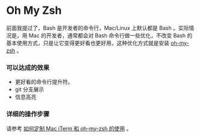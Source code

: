 # Oh My Zsh

前面我提过了，Bash 是开发者的命令行，Mac/Linux 上默认都是 Bash 。实际情况是，用 Mac 的开发者，通常都会对 Bash 命令行做一些优化，不改变 Bash 的基本使用方式，只是让它变得更好看也更好用，这种优化方式就是安装 [oh-my-zsh](https://github.com/robbyrussell/oh-my-zsh) 。

### 可以达成的效果

- 更好看的命令行提升符。
- git 分支展示
- 信息高亮

### 详细的操作步骤

请参考 [如何定制 Mac iTerm 和 oh-my-zsh 的使用](http://haoduoshipin.com/v/103) 。